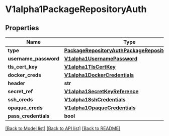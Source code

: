 # V1alpha1PackageRepositoryAuth

## Properties
Name | Type | Description | Notes
------------ | ------------- | ------------- | -------------
**type** | [**PackageRepositoryAuthPackageRepositoryAuthType**](PackageRepositoryAuthPackageRepositoryAuthType.md) |  | [optional] 
**username_password** | [**V1alpha1UsernamePassword**](V1alpha1UsernamePassword.md) |  | [optional] 
**tls_cert_key** | [**V1alpha1TlsCertKey**](V1alpha1TlsCertKey.md) |  | [optional] 
**docker_creds** | [**V1alpha1DockerCredentials**](V1alpha1DockerCredentials.md) |  | [optional] 
**header** | **str** |  | [optional] 
**secret_ref** | [**V1alpha1SecretKeyReference**](V1alpha1SecretKeyReference.md) |  | [optional] 
**ssh_creds** | [**V1alpha1SshCredentials**](V1alpha1SshCredentials.md) |  | [optional] 
**opaque_creds** | [**V1alpha1OpaqueCredentials**](V1alpha1OpaqueCredentials.md) |  | [optional] 
**pass_credentials** | **bool** |  | [optional] 

[[Back to Model list]](../README.md#documentation-for-models) [[Back to API list]](../README.md#documentation-for-api-endpoints) [[Back to README]](../README.md)

